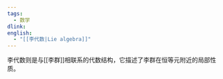 ```yaml
---
tags:
  - 数学
dlink: 
english:
  - "[[李代数|Lie algebra]]"
---
```

李代数则是与[[李群]]相联系的代数结构，它描述了李群在恒等元附近的局部性质。